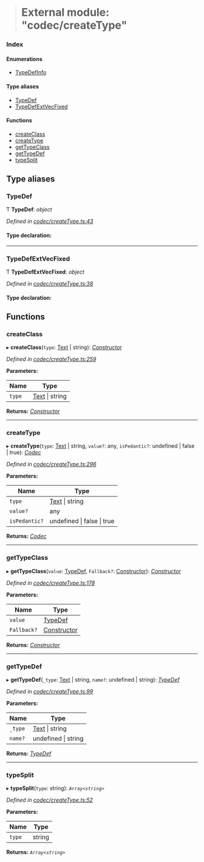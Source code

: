 > # External module: "codec/createType"

### Index

#### Enumerations

* [TypeDefInfo](../enums/_codec_createtype_.typedefinfo.md)

#### Type aliases

* [TypeDef](_codec_createtype_.md#typedef)
* [TypeDefExtVecFixed](_codec_createtype_.md#typedefextvecfixed)

#### Functions

* [createClass](_codec_createtype_.md#createclass)
* [createType](_codec_createtype_.md#createtype)
* [getTypeClass](_codec_createtype_.md#gettypeclass)
* [getTypeDef](_codec_createtype_.md#gettypedef)
* [typeSplit](_codec_createtype_.md#typesplit)

## Type aliases

###  TypeDef

Ƭ **TypeDef**: *object*

*Defined in [codec/createType.ts:43](https://github.com/polkadot-js/api/blob/f5f5830/packages/types/src/codec/createType.ts#L43)*

#### Type declaration:

___

###  TypeDefExtVecFixed

Ƭ **TypeDefExtVecFixed**: *object*

*Defined in [codec/createType.ts:38](https://github.com/polkadot-js/api/blob/f5f5830/packages/types/src/codec/createType.ts#L38)*

#### Type declaration:

## Functions

###  createClass

▸ **createClass**(`type`: [Text](../classes/_primitive_text_.text.md) | string): *[Constructor](../interfaces/_types_.constructor.md)*

*Defined in [codec/createType.ts:259](https://github.com/polkadot-js/api/blob/f5f5830/packages/types/src/codec/createType.ts#L259)*

**Parameters:**

Name | Type |
------ | ------ |
`type` | [Text](../classes/_primitive_text_.text.md) \| string |

**Returns:** *[Constructor](../interfaces/_types_.constructor.md)*

___

###  createType

▸ **createType**(`type`: [Text](../classes/_primitive_text_.text.md) | string, `value?`: any, `isPedantic?`: undefined | false | true): *[Codec](../interfaces/_types_.codec.md)*

*Defined in [codec/createType.ts:296](https://github.com/polkadot-js/api/blob/f5f5830/packages/types/src/codec/createType.ts#L296)*

**Parameters:**

Name | Type |
------ | ------ |
`type` | [Text](../classes/_primitive_text_.text.md) \| string |
`value?` | any |
`isPedantic?` | undefined \| false \| true |

**Returns:** *[Codec](../interfaces/_types_.codec.md)*

___

###  getTypeClass

▸ **getTypeClass**(`value`: [TypeDef](_codec_createtype_.md#typedef), `Fallback?`: [Constructor](../interfaces/_types_.constructor.md)): *[Constructor](../interfaces/_types_.constructor.md)*

*Defined in [codec/createType.ts:178](https://github.com/polkadot-js/api/blob/f5f5830/packages/types/src/codec/createType.ts#L178)*

**Parameters:**

Name | Type |
------ | ------ |
`value` | [TypeDef](_codec_createtype_.md#typedef) |
`Fallback?` | [Constructor](../interfaces/_types_.constructor.md) |

**Returns:** *[Constructor](../interfaces/_types_.constructor.md)*

___

###  getTypeDef

▸ **getTypeDef**(`_type`: [Text](../classes/_primitive_text_.text.md) | string, `name?`: undefined | string): *[TypeDef](_codec_createtype_.md#typedef)*

*Defined in [codec/createType.ts:99](https://github.com/polkadot-js/api/blob/f5f5830/packages/types/src/codec/createType.ts#L99)*

**Parameters:**

Name | Type |
------ | ------ |
`_type` | [Text](../classes/_primitive_text_.text.md) \| string |
`name?` | undefined \| string |

**Returns:** *[TypeDef](_codec_createtype_.md#typedef)*

___

###  typeSplit

▸ **typeSplit**(`type`: string): *`Array<string>`*

*Defined in [codec/createType.ts:52](https://github.com/polkadot-js/api/blob/f5f5830/packages/types/src/codec/createType.ts#L52)*

**Parameters:**

Name | Type |
------ | ------ |
`type` | string |

**Returns:** *`Array<string>`*